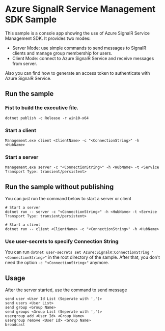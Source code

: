 Azure SignalR Service Management SDK Sample 
=================================

This sample is a console app showing the use of Azure SignalR Service Management SDK. It provides two modes:

- Server Mode: use simple commands to send messages to SignalR clients and manage group membership for users.
- Client Mode: connect to Azure SignalR Service and receive messages from server.

Also you can find how to generate an access token to authenticate with Azure SignalR Service.

## Run the sample

### Fist to build the executive file.

```
dotnet publish -c Release -r win10-x64
```

### Start a client

```
Management.exe client <ClientName> -c "<ConnectionString>" -h <HubName> 
```

### Start a server

```
Management.exe server -c "<ConnectionString>" -h <HubName> -t <Service Transport Type: transient/persistent>
```

## Run the sample without publishing

You can just run the command below to start a server or client

```
# Start a server
dotnet run -- server -c "<ConnectionString>" -h <HubName> -t <Service Transport Type: transient/persistent>

# Start a client
dotnet run -- client <ClientName> -c "<ConnectionString>" -h <HubName>
```

### Use user-secrets to specify Connection String

You can run `dotnet user-secrets set Azure:SignalR:ConnectionString "<ConnectionString>"` in the root directory of the sample. After that, you don't need the option `-c "<ConnectionString>"` anymore.

## Usage

After the server started, use the command to send message

```
send user <User Id List (Seperate with ',')>
send users <User List>
send group <Group Name>
send groups <Group List (Seperate with ',')>
usergroup add <User Id> <Group Name>
usergroup remove <User Id> <Group Name>
broadcast
```
